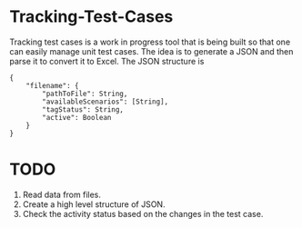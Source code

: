 # Tracking-Test-Cases
Tracking test cases is a work in progress tool that is being built
so that one can easily manage unit test cases. The idea is to generate a JSON
and then parse it to convert it to Excel. The JSON structure is

```
{
    "filename": {
        "pathToFile": String,
        "availableScenarios": [String],
        "tagStatus": String,
        "active": Boolean
    }
}
```

# TODO
1. Read data from files. 
2. Create a high level structure of JSON.
3. Check the activity status based on the changes in the test case.